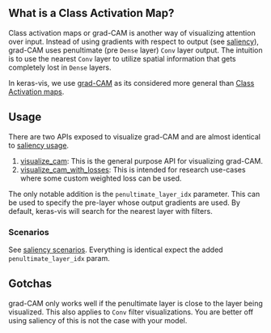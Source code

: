 ## What is a Class Activation Map?

Class activation maps or grad-CAM is another way of visualizing attention over input. Instead of using gradients with
respect to output (see [saliency](saliency)), grad-CAM uses penultimate (pre `Dense` layer) `Conv` layer output. The
intuition is to use the nearest `Conv` layer to utilize spatial information that gets completely lost in `Dense` layers.

In keras-vis, we use [grad-CAM](https://arxiv.org/pdf/1610.02391.pdf) as its considered more general than 
[Class Activation maps](http://cnnlocalization.csail.mit.edu/).

## Usage

There are two APIs exposed to visualize grad-CAM and are almost identical to [saliency usage](saliency#Usage).

1. [visualize_cam](../vis.visualization#visualize_cam): This is the general purpose API for visualizing
grad-CAM.
2. [visualize_cam_with_losses](../vis.visualization#visualize_cam_with_losses): This is intended for 
research use-cases where some custom weighted loss can be used.

The only notable addition is the `penultimate_layer_idx` parameter. This can be used to specify the pre-layer
whose output gradients are used. By default, keras-vis will search for the nearest layer with filters.

### Scenarios

See [saliency scenarios](saliency#Scenarios). Everything is identical expect the added `penultimate_layer_idx` param.

## Gotchas

grad-CAM only works well if the penultimate layer is close to the layer being visualized. This also applies to `Conv` 
filter visualizations. You are better off using saliency of this is not the case with your model.
